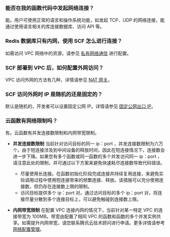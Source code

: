 ### 能否在我的函数代码中发起网络连接？

能。用户可使用正常的语言和操作系统功能，如发起 TCP、UDP 的网络连接，能通过使用语言相关的库连接数据库、访问 API 等。

### Redis 数据库只有内网，使用 SCF 怎么进行连接？

如需访问 VPC 网络中的资源，请参见 [私有网络通信](https://cloud.tencent.com/document/product/583/19703) 进行配置。

### SCF 部署到 VPC 后，如何配置外网访问？

VPC 访问外网的方法有几种，详情请参见 [NAT 网关](https://cloud.tencent.com/document/product/552)。

### SCF 访问外网时 IP 是随机的还是固定的？

默认是随机的，开发者可以设置固定公网 IP。详情请参见 [固定公网出口 IP](https://cloud.tencent.com/document/product/583/38198)。


### 云函数有网络限制吗？
有。云函数有并发连接数限制和内网带宽限制。
- **并发连接数限制**
当前针对访问目标的同一 ip：port ，并发连接数限制为六万个。由于短连接涉及到中间设备的释放时间，因此在短连接情况下，连接数会进一步下降。如果您有多个函数或同一函数的多个并发访问同一 ip：port ，请注意此处的限制，并可通过以下方案来避免快速耗尽连接数导致代码错误。
	- 尽量使用长连接。在函数初始化阶段完成连接并持续复用连接，来避免实际调用过程中使用短连接带来的频繁连接、释放。该措施可以充分使用连接数，但仍存在连接数上限的限制。
	- 访问目标提供多个 ip：port 对。通过访问目标的多个 ip：port 对，将连接尽量分散到多个连接目标上，可以避免触碰到连接数上限。

- **内网带宽限制**
在配置 VPC 连接内网的情况下，当前针对某一特定 VPC 的连接带宽为 100MB。带宽由配置了相同 VPC 的函数和函数的多个并发实例共享。如需提升内网带宽，请您联系腾讯云技术顾问进行申请。更多详情请参考 [网络配置管理](https://cloud.tencent.com/document/product/583/38202)。
 


 
















